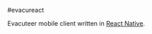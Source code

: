 #evacureact

Evacuteer mobile client written in [React Native](https://facebook.github.io/react-native/).

